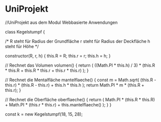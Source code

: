# UniProjekt
//UniProjekt aus dem Modul Webbasierte Anwendungen

class Kegelstumpf {

  /*
        R steht für Radius der Grundfläche
        r steht für Radius der Deckfläche
        h steht für Höhe
    */

  constructor(R, r, h) {
    this.R = R;
    this.r = r;
    this.h = h;
  }

  // Rechnet das Volumen
  volumen() {
    return (
      ((Math.PI * this.h) / 3) *
      (this.R * this.R + this.R * this.r + this.r * this.r)
    );
  }

  // Rechnet die Mentalfläche
  mantelflaeche() {
    const m = Math.sqrt(
      (this.R - this.r) * (this.R - this.r) + this.h * this.h
    );
    return Math.PI * m * (this.R + this.r);
  }

  // Rechnet die Oberfläche
  oberflaeche() {
    return (
      Math.PI * (this.R * this.R) +
      Math.PI * (this.r * this.r) +
      this.mantelflaeche()
    );
  }
}


const k = new Kegelstumpf(18, 15, 28);
